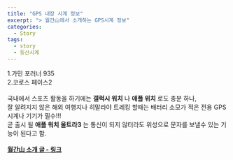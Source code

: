 ```yaml
---
title: "GPS 내장 시계 정보"
excerpt: "> 월간山에서 소개하는 GPS시계 정보"
categories:
  - Story
tags:
  - story
  - 등산시계
---
```



1.가민 포러너 935 <br>
2.코로스 페이스2 <br>
<br>
국내에서 스포츠 활동을 하기에는 **갤럭시 워치** 나 **애플 위치** 로도 충분 하나, <br>
잘 알려지지 않은 해외 여행지나 히말라야 트레킹 할때는 배터리 소모가 적은 전용 GPS 시계나 기기가 필수!!! <br>
곧 출시 될 **애플 워치 울트라3** 는 통신이 되지 않터라도 위성으로 문자를 보낼수 있는 기능이 된다고 함. <br>
<br>
<a href="https://san.chosun.com/news/articleView.html?idxno=24244" target="_blank">**월간山 소개 글 - 링크**</a>
